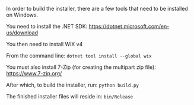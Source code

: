 In order to build the installer, there are a few tools that need to be installed on Windows.

You need to install the .NET SDK:  https://dotnet.microsoft.com/en-us/download

You then need to install WiX v4

From the command line: ``dotnet tool install --global wix``


You must also install 7-Zip (for creating the multipart zip file): https://www.7-zip.org/

After which, to build the installer, run: ``python build.py``

The finished installer files will reside in: ``bin/Release``